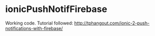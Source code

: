 # ionicPushNotifFirebase
Working code. Tutorial followed: http://tphangout.com/ionic-2-push-notifications-with-firebase/
